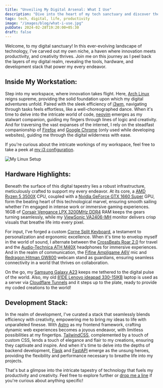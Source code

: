 ```yaml
---
title: "Unveiling My Digital Arsenal: What I Use"
description: "Dive into the heart of my tech sanctuary and discover the tools and hardware that fuel my digital endeavors."
tags: tech, digital, life, productivity
image: "/images/blog/what-i-use.jpg"
pubDate: 2024-02-28T19:20:00+05:30
draft: false
---
```


Welcome, to my digital sanctuary! In this ever-evolving landscape of technology, I've carved out my own niche, a haven where innovation meets productivity, and creativity thrives. Join me on this journey as I peel back the layers of my digital realm, revealing the tools, hardware, and development stack that power my every endeavor.

## Inside My Workstation:

Step into my workspace, where innovation takes flight. Here, [Arch Linux](https://archlinux.org/) reigns supreme, providing the solid foundation upon which my digital adventures unfold. Paired with the sleek efficiency of [i3wm](https://i3wm.org/), navigating through tasks feels effortless, like a well-choreographed dance. When it's time to delve into the intricate world of code, [neovim](https://neovim.io/) emerges as my stalwart companion, guiding my fingers through lines of logic and creativity. And for traversing the vast expanses of the internet, I rely on the steadfast companionship of [Firefox](https://www.mozilla.org/en-US/firefox/) and [Google Chrome](https://www.google.com/intl/en_in/chrome/) (only used while developing websites), guiding me through the digital wilderness with ease.

If you're curious about the intricate workings of my workspace, feel free to take a peek at [my i3 configuration](https://github.com/hect1k/i3-dots).

![My Linux Setup](https://nnisarg.in/images/blog/what-i-use.jpg)

## Hardware Highlights:

Beneath the surface of this digital tapestry lies a robust infrastructure, meticulously crafted to support my every endeavor. At its core, a [AMD Ryzen 5 3500X](https://www.amd.com/en/products/cpu/amd-ryzen-5-3500x) CPU, coupled with a [Nvidia GeForce GTX 1660 Super](https://www.nvidia.com/en-us/geforce/graphics-cards/16-series/) GPU, form the beating heart of this technological marvel, ensuring smooth sailing whether I'm engaged in intense work or immersive gaming experiences. 16GB of [Corsair Vengance LPX 3200MHz DDR4](https://www.corsair.com/us/en/p/memory/cmk16gx4m2d3200c16/vengeancea-lpx-16gb-2-x-8gb-ddr4-dram-3200mhz-c16-memory-kit-black-cmk16gx4m2d3200c16) RAM keeps the gears turning seamlessly, while my [ViewSonic VA2406-MH](https://www.viewsonic.com/global/products/lcd/VA2406-MH) monitor delivers crisp visuals that breathe life into every pixel.

For input, I've forged a custom [Corne Split Keyboard](https://github.com/foostan/crkbd), a testament to personalization and ergonomic excellence. When it's time to envelop myself in the world of sound, I alternate between the [CrossBeats Roar 2.0](https://crossbeats.com/products/roar-headphone) for travel and the [Audio-Technica ATH M40X](https://www.audio-technica.com/en-eu/ath-m40x) headphones for immersive experiences. And in the realm of communication, the [Fifine Ampligame A6V](https://fifinemicrophone.com/products/fifine-ampligame-usb-microphone) mic and [Redragon Hitman GW800](https://redragon.in/products/hitman-gw800-webcam-with-built-in-dual-microphone) webcam stand as guardians, ensuring seamless connectivity in a world that thrives on collaboration.

On the go, my [Samsung Galaxy A23](https://www.samsung.com/in/smartphones/galaxy-a/galaxy-a23-light-blue-128gb-sm-a235flbtins/) keeps me tethered to the digital pulse of the world. Also, my old [81DE Lenovo ideapad 330-15IKB](https://pcsupport.lenovo.com/us/en/products/laptops-and-netbooks/300-series/330-15ikb-type-81de) laptop is used as a server via [Cloudflare Tunnels](https://www.cloudflare.com/products/tunnel/) and it steps up to the plate, ready to provide my coded creations to the world!

## Development Stack:

In the realm of development, I've curated a stack that seamlessly blends efficiency with creativity, empowering me to bring my ideas to life with unparalleled finesse. With [Astro](https://astro.build/) as my frontend framework, crafting dynamic web experiences becomes a joyous endeavor, with limitless possibilities at my fingertips. [TailwindCSS](https://tailwindcss.com/), complemented by a touch of custom CSS, lends a touch of elegance and flair to my creations, ensuring they captivate and inspire. And when it's time to delve into the depths of backend development, [Flask](https://flask.palletsprojects.com/) and [FastAPI](https://fastapi.tiangolo.com/) emerge as the unsung heroes, providing the flexibility and performance necessary to breathe life into my projects.

That's but a glimpse into the intricate tapestry of technology that fuels my productivity and creativity. Feel free to explore further or [drop me a line](mailto:contact@nnisarg.in) if you're curious about anything specific!
